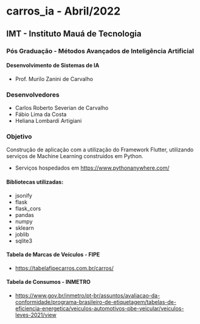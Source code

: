 # carros_ia - Abril/2022

## IMT - Instituto Mauá de Tecnologia

### Pós Graduação - Métodos Avançados de Inteligência Artificial
#### Desenvolvimento de Sistemas de IA
  - Prof. Murilo Zanini de Carvalho

### Desenvolvedores
- Carlos Roberto Severian de Carvalho
- Fábio Lima da Costa
- Heliana Lombardi Artigiani

### Objetivo
Construção de aplicação com a utilização do Framework Flutter, utilizando serviços de Machine Learning construidos em Python.

- Serviços hospedados em https://www.pythonanywhere.com/

#### Bibliotecas utilizadas:
 - jsonify
 - flask
 - flask_cors
 - pandas
 - numpy
 - sklearn
 - joblib
 - sqlite3

#### Tabela de Marcas de Veículos - FIPE
- https://tabelafipecarros.com.br/carros/

#### Tabela de Consumos - INMETRO
- https://www.gov.br/inmetro/pt-br/assuntos/avaliacao-da-conformidade/programa-brasileiro-de-etiquetagem/tabelas-de-eficiencia-energetica/veiculos-automotivos-pbe-veicular/veiculos-leves-2021/view
